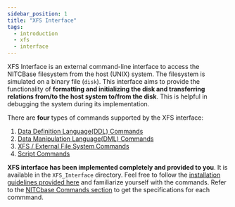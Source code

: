 ```yaml
---
sidebar_position: 1
title: "XFS Interface"
tags:
  - introduction
  - xfs
  - interface
---
```


XFS Interface is an external command-line interface to access the NITCBase filesystem from the host (UNIX) system.
The filesystem is simulated on a binary file (`disk`). This interface aims to provide the functionality of **formatting and initializing the disk and transferring relations from/to the host system to/from the disk**. This is helpful in debugging the system during its implementation.

There are **four** types of commands supported by the XFS interface:

1. [Data Definition Language(DDL) Commands ](../NITCbase_Commands#data-definition-language-commands)
2. [Data Manipulation Language(DML) Commands](../NITCbase_Commands#data-manipulation-language-commands)
3. [XFS / External File System Commands](../NITCbase_Commands#external-file-system-xfs-commands)
4. [Script Commands](../NITCbase_Commands#script-commands)

**XFS interface has been implemented completely and provided to you**. It is available in the `XFS_Interface` directory. Feel free to follow the [installation guidelines provided here](./Installation%20Guidelines.md) and familiarize yourself with the commands. Refer to the [NITCbase Commands section](../NITCbase_Commands) to get the specifications for each commmand.
